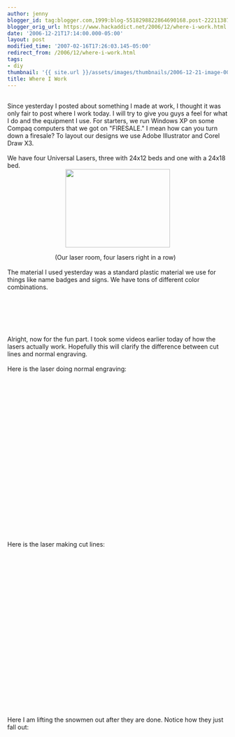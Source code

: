 ```yaml
---
author: jenny
blogger_id: tag:blogger.com,1999:blog-5518298822864690168.post-2221138732193941500
blogger_orig_url: https://www.hackaddict.net/2006/12/where-i-work.html
date: '2006-12-21T17:14:00.000-05:00'
layout: post
modified_time: '2007-02-16T17:26:03.145-05:00'
redirect_from: /2006/12/where-i-work.html
tags:
- diy
thumbnail: '{{ site.url }}/assets/images/thumbnails/2006-12-21-image-0000.JPG'
title: Where I Work
---
```


<img alt="" border="0" id="BLOGGER_PHOTO_ID_5011109354899737250" src="{{ site.url }}/assets/images/posts/2006-12-21-image-0000.JPG" style="margin: 0pt 10px 10px 0pt; float: left; "/><br/>Since yesterday I posted about something I made at work, I thought it was only fair to post where I work today.   I will try to give you guys a feel for what I do and the equipment I use.  For starters, we run Windows XP on some Compaq computers that we got on "FIRESALE."  I mean how can you turn down a firesale?  To layout our designs we use Adobe Illustrator and Corel Draw X3.<br/><br/>We have four Universal Lasers, three with 24x12 beds and one with a 24x18 bed.<br/><img alt="" border="0" id="BLOGGER_PHOTO_ID_5011108152308894322" src="{{ site.url }}/assets/images/posts/2006-12-21-image-0001.JPG" style="margin: 0px auto 10px; display: block; text-align: center;  width: 239px; height: 179px;"/><img alt="" border="0" id="BLOGGER_PHOTO_ID_5011109058546993810" src="{{ site.url }}/assets/images/posts/2006-12-21-image-0002.JPG" style="margin: 0pt 0pt 10px 10px; float: right; "/><div style="text-align: center;">(Our laser room, four lasers right in a row)<br/><div style="text-align: left;"><br/>The material I used yesterday was a standard plastic material we use for things like name badges and signs.  We have tons of different color combinations.<br/><br/><br/><br/><br/><br/><br/>Alright, now for the fun part.  I took some videos earlier today of how the lasers actually work.  Hopefully this will clarify the difference between cut lines and normal engraving.<br/><br/>Here is the laser doing normal engraving:<br/><br/><object height="350" width="425"><param name="movie" value="http://www.youtube.com/v/ZsNc-6iwa2M"/><param name="wmode" value="transparent"/><embed height="350" src="http://www.youtube.com/v/ZsNc-6iwa2M" type="application/x-shockwave-flash" width="425" wmode="transparent"/></object><br/><br/>Here is the laser making cut lines:<br/><br/><object height="350" width="425"><param name="movie" value="http://www.youtube.com/v/MIaLAiNZp2Y"/><param name="wmode" value="transparent"/><embed height="350" src="http://www.youtube.com/v/MIaLAiNZp2Y" type="application/x-shockwave-flash" width="425" wmode="transparent"/></object><br/><br/>Here I am lifting the snowmen out after they are done.  Notice how they just fall out:<br/><object height="350" width="425"><param name="movie" value="http://www.youtube.com/v/9zUeiIuvF6E"/><param name="wmode" value="transparent"/><embed height="350" src="http://www.youtube.com/v/9zUeiIuvF6E" type="application/x-shockwave-flash" width="425" wmode="transparent"/></object><br/><br/></div></div>